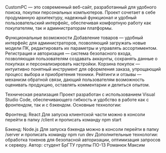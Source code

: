CustomPC — это современный веб-сайт, разработанный для удобного поиска, покупки персональных компьютеров. Проект сочетает в себе продуманную архитектуру, надежный функционал и удобный пользовательский интерфейс, обеспечивая комфортную работу как покупателям, так и администраторам платформы.

Функциональные возможности
Добавление товаров — удобный интерфейс для администраторов, позволяющий загружать новые модели ПК, редактировать их параметры и управлять ассортиментом.
Регистрация и авторизация — система безопасного входа, позволяющая пользователям создавать аккаунты, сохранять данные о покупках и персонализировать настройки.
Корзина покупок — интуитивно понятный инструмент для оформления заказа, упрощающий процесс выбора и приобретения техники.
Рейтинги и отзывы — механизм обратной связи, дающий пользователям возможность оценивать продукцию, оставлять комментарии и делиться опытом.

Техническая реализация
Проект разработан с использованием Visual Studio Code, обеспечивающего гибкость и удобство в работе как с фронтендом, так и с бэкендом. Основные технологии:

Фронтенд: React 
Для запуска клиентской части можно в консоли перейти в папку /client и прописать команду npm start

Бэкенд: Node.js 
Для запуска бэкенда можно в консоли перейти в папку /server и прописать команду npm run dev
Дополнительные технологии: обработка токенов для безопасной авторизации, оптимизация запросов к серверу.
Автор: студент БрГТУ группы ПО-13 Романюк Максим

